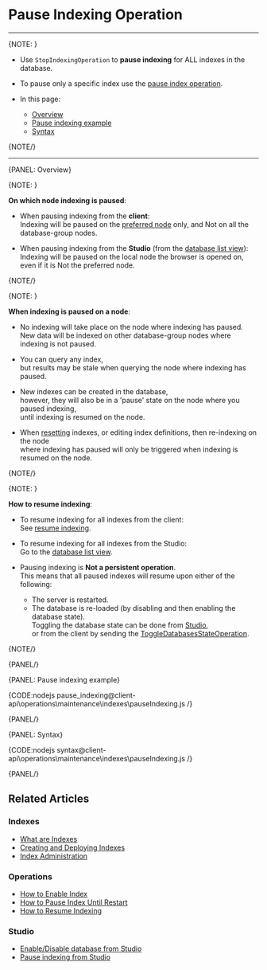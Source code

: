 # Pause Indexing Operation
---

{NOTE: }

* Use `StopIndexingOperation` to **pause indexing** for ALL indexes in the database.  

* To pause only a specific index use the [pause index operation](../../../../client-api/operations/maintenance/indexes/stop-index).

* In this page:
  * [Overview](../../../../client-api/operations/maintenance/indexes/stop-indexing#overview)
  * [Pause indexing example](../../../../client-api/operations/maintenance/indexes/stop-indexing#pause-indexing-example)
  * [Syntax](../../../../client-api/operations/maintenance/indexes/stop-indexing#syntax)

{NOTE/}

---

{PANEL: Overview}

{NOTE: }

**On which node indexing is paused**:

* When pausing indexing from the **client**:  
  Indexing will be paused on the [preferred node](../../../../client-api/configuration/load-balance/overview#the-preferred-node) only, and Not on all the database-group nodes.  

* When pausing indexing from the **Studio** (from the [database list view](../../../../studio/database/databases-list-view#more-actions)):  
  Indexing will be paused on the local node the browser is opened on, even if it is Not the preferred node.

{NOTE/}

{NOTE: }

**When indexing is paused on a node**:
 
* No indexing will take place on the node where indexing has paused.  
  New data will be indexed on other database-group nodes where indexing is not paused.

* You can query any index,  
  but results may be stale when querying the node where indexing has paused.
 
* New indexes can be created in the database,  
  however, they will also be in a 'pause' state on the node where you paused indexing,  
  until indexing is resumed on the node.

* When [resetting](../../../../client-api/operations/maintenance/indexes/reset-index) indexes, or editing index definitions, then re-indexing on the node  
  where indexing has paused will only be triggered when indexing is resumed on the node.

{NOTE/}

{NOTE: }

**How to resume indexing**:

* To resume indexing for all indexes from the client:  
  See [resume indexing](../../../../client-api/operations/maintenance/indexes/start-indexing).

* To resume indexing for all indexes from the Studio:  
  Go to the [database list view](../../../../studio/database/databases-list-view#more-actions).  

* Pausing indexing is **Not a persistent operation**.  
  This means that all paused indexes will resume upon either of the following:
    * The server is restarted.
    * The database is re-loaded (by disabling and then enabling the database state).  
      Toggling the database state can be done from [Studio](../../../../studio/database/databases-list-view#database-actions),  
      or from the client by sending the [ToggleDatabasesStateOperation](../../../../client-api/operations/server-wide/toggle-databases-state).

{NOTE/}

{PANEL/}

{PANEL: Pause indexing example}

{CODE:nodejs pause_indexing@client-api\operations\maintenance\indexes\pauseIndexing.js /}

{PANEL/}

{PANEL: Syntax}

{CODE:nodejs syntax@client-api\operations\maintenance\indexes\pauseIndexing.js /}

{PANEL/}

## Related Articles

### Indexes

- [What are Indexes](../../../../indexes/what-are-indexes)
- [Creating and Deploying Indexes](../../../../indexes/creating-and-deploying)
- [Index Administration](../../../../indexes/index-administration)

### Operations

- [How to Enable Index](../../../../client-api/operations/maintenance/indexes/enable-index)
- [How to Pause Index Until Restart](../../../../client-api/operations/maintenance/indexes/stop-index)
- [How to Resume Indexing](../../../../client-api/operations/maintenance/indexes/start-indexing)

### Studio

- [Enable/Disable database from Studio](../../../../studio/database/databases-list-view#database-actions)
- [Pause indexing from Studio](../../../../studio/database/databases-list-view#more-actions)
